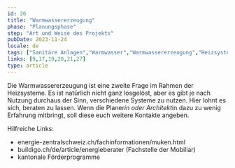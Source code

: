 ```yaml
---
id: 26
title: "Warmwassererzeugung"
phase: "Planungsphase"
step: "Art und Weise des Projekts"
pubDate: 2023-11-24
locale: de
tags: ["Sanitäre Anlagen","Warmwasser","Warmwassererzeugung","Heizsysteme"]
links: [9,17,19,20,21,27]
type: article
---
```


Die Warmwassererzeugung ist eine zweite Frage im Rahmen der Heizsysteme. Es ist natürlich nicht ganz losgelöst, aber es gibt je nach Nutzung durchaus der Sinn, verschiedene Systeme zu nutzen. Hier lohnt es sich, beraten zu lassen. Wenn die Planer*in oder Architekt*in dazu zu wenig Erfahrung mitbringt, soll diese euch weitere Kontakte angeben.

Hilfreiche Links:
- energie-zentralschweiz.ch/fachinformationen/muken.html 
- buildigo.ch/de/article/energieberater (Fachstelle der Mobiliar)
- kantonale Förderprogramme
